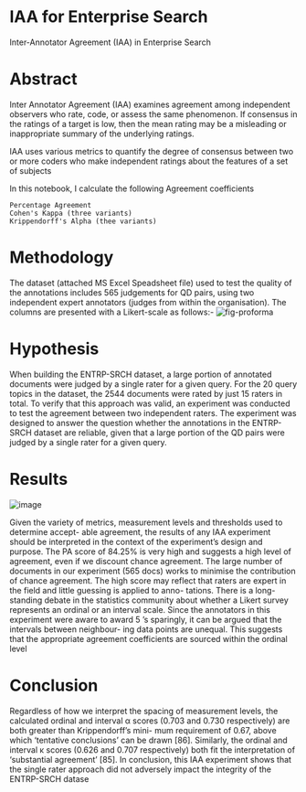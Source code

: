 # IAA for Enterprise Search
Inter-Annotator Agreement (IAA) in Enterprise Search

# Abstract
Inter Annotator Agreement (IAA) examines agreement among independent observers who
rate, code, or assess the same phenomenon. If consensus in the ratings of a target is low, then
the mean rating may be a misleading or inappropriate summary of the underlying ratings.

IAA uses various metrics to quantify the degree of consensus between two or more coders
who make independent ratings about the features of a set of subjects

In this notebook, I calculate the following Agreement coefficients

    Percentage Agreement
    Cohen's Kappa (three variants)
    Krippendorff's Alpha (thee variants)
    
 
# Methodology
The dataset (attached MS Excel Speadsheet file) used to test the quality of the annotations includes 565 judgements for QD pairs, using two independent expert annotators (judges from within the organisation). The columns are presented with a Likert-scale as follows:-
![fig-proforma](https://github.com/ColinDaly75/IAA/assets/51714656/e8d14914-fc20-4ca8-9a94-59586e2f272c)


# Hypothesis
When building the ENTRP-SRCH dataset, a large portion of annotated documents were
judged by a single rater for a given query. For the 20 query topics in the dataset, the 2544
documents were rated by just 15 raters in total. To verify that this approach was valid,
an experiment was conducted to test the agreement between two independent raters. The
experiment was designed to answer the question whether the annotations in the ENTRP-
SRCH dataset are reliable, given that a large portion of the QD pairs were judged by a single
rater for a given query.


# Results

![image](https://github.com/ColinDaly75/IAA/assets/51714656/7ec7ed2d-3627-48bd-bcb3-4c0dfe7d4074)

Given the variety of metrics, measurement levels and thresholds used to determine accept-
able agreement, the results of any IAA experiment should be interpreted in the context of the
experiment’s design and purpose. The PA score of 84.25% is very high and suggests a high
level of agreement, even if we discount chance agreement. The large number of documents
in our experiment (565 docs) works to minimise the contribution of chance agreement. The
high score may reflect that raters are expert in the field and little guessing is applied to anno-
tations. There is a long-standing debate in the statistics community about whether a Likert
survey represents an ordinal or an interval scale. Since the annotators in this experiment
were aware to award 5 ’s sparingly, it can be argued that the intervals between neighbour-
ing data points are unequal. This suggests that the appropriate agreement coefficients are
sourced within the ordinal level

# Conclusion
Regardless of how we interpret the spacing of measurement levels, the calculated ordinal and
interval α scores (0.703 and 0.730 respectively) are both greater than Krippendorff’s mini-
mum requirement of 0.67, above which ‘tentative conclusions’ can be drawn [86]. Similarly,
the ordinal and interval κ scores (0.626 and 0.707 respectively) both fit the interpretation of
‘substantial agreement’ [85]. In conclusion, this IAA experiment shows that the single rater
approach did not adversely impact the integrity of the ENTRP-SRCH datase
